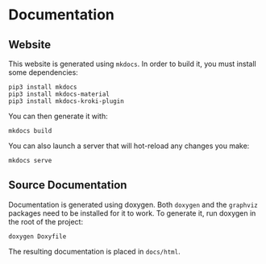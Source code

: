 # Documentation

## Website

This website is generated using `mkdocs`. In order to build it, you must install some dependencies:

    pip3 install mkdocs
    pip3 install mkdocs-material
    pip3 install mkdocs-kroki-plugin

You can then generate it with:

    mkdocs build

You can also launch a server that will hot-reload any changes you make:

    mkdocs serve

## Source Documentation

Documentation is generated using doxygen. Both `doxygen` and the `graphviz`
packages need to be installed for it to work. To generate it, run doxygen in
the root of the project:

    doxygen Doxyfile

The resulting documentation is placed in `docs/html`.

